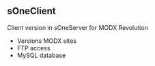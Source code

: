 ## sOneClient

Client version in sOneServer for MODX Revolution

* Versions MODX sites
* FTP access
* MySQL database